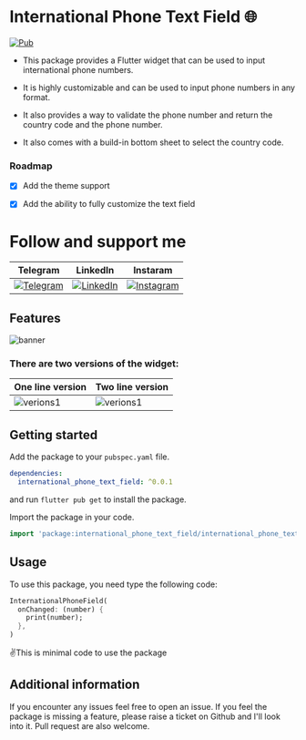 <!-- 
This README describes the package. If you publish this package to pub.dev,
this README's contents appear on the landing page for your package.

For information about how to write a good package README, see the guide for
[writing package pages](https://dart.dev/guides/libraries/writing-package-pages). 

For general information about developing packages, see the Dart guide for
[creating packages](https://dart.dev/guides/libraries/create-library-packages)
and the Flutter guide for
[developing packages and plugins](https://flutter.dev/developing-packages). 
-->

# International Phone Text Field 🌐

[![Pub](https://img.shields.io/pub/v/photo_view.svg?style=popout)](https://pub.dartlang.org/packages/international_phone_text_field)

- This package provides a Flutter widget that can be used to input international phone numbers.

- It is highly customizable and can be used to input phone numbers in any format.

- It also provides a way to validate the phone number and return the country code and the phone
  number.

- It also comes with a build-in bottom sheet to select the country code.

### Roadmap
 - [x] Add the theme support
 - [x] Add the ability to fully customize the text field



# Follow and support me

| Telegram                                                                                                                                | LinkedIn                                                                                                                                                                                                                                        | Instaram                                                                                                                                                                                   |
 |-----------------------------------------------------------------------------------------------------------------------------------------|-------------------------------------------------------------------------------------------------------------------------------------------------------------------------------------------------------------------------------------------------|--------------------------------------------------------------------------------------------------------------------------------------------------------------------------------------------|
| [![Telegram](https://img.shields.io/badge/Telegram-2CA5E0?style=for-the-badge&logo=telegram&logoColor=white)](https://t.me/techiesBlog) | [![LinkedIn](https://img.shields.io/badge/LinkedIn-0077B5?style=for-the-badge&logo=linkedin&logoColor=white)](https://www.linkedin.com/in/abduvohobov-isroiljon?utm_source=share&utm_campaign=share_via&utm_content=profile&utm_medium=ios_app) | [![Instagram](https://img.shields.io/badge/Instagram-E4405F?style=for-the-badge&logo=instagram&logoColor=white)](https://www.instagram.com/iamtechie_?igsh=MThldW03eGNkbWt4&utm_source=qr) |

## Features

![banner](https://github.com/iamtechieboy/international_phone_text_field/blob/master/assets/banner.png)

### There are two versions of the widget:

| One line version                                                                                      | Two line version                                                                                      |
|-------------------------------------------------------------------------------------------------------|-------------------------------------------------------------------------------------------------------|
| ![verions1](https://github.com/iamtechieboy/international_phone_text_field/blob/master/assets/oneLine.gif) | ![verions1](https://github.com/iamtechieboy/international_phone_text_field/blob/master/assets/twoLine.gif) |

## Getting started

Add the package to your `pubspec.yaml` file.

```yaml
dependencies:
  international_phone_text_field: ^0.0.1
```

and run `flutter pub get` to install the package.

Import the package in your code.

```dart
import 'package:international_phone_text_field/international_phone_text_field.dart';
```

## Usage

To use this package, you need type the following code:

```dart
InternationalPhoneField(
  onChanged: (number) {
    print(number);
  },
)
```

✌️This is minimal code to use the package

## Additional information

If you encounter any issues feel free to open an issue. If you feel the package is missing a
feature, please raise a ticket on Github and I'll look into it. Pull request are also welcome.
